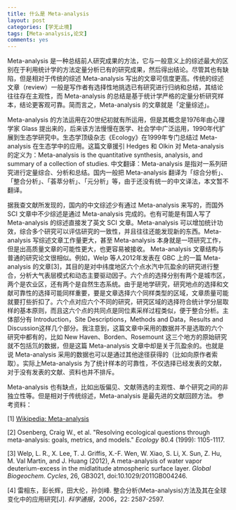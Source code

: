 ```yaml
---
title: 什么是 Meta-analysis
layout: post
categories: [学无止境]
tags: [Meta-analysis,论文]
comments: yes
---
```


Meta-analysis 是一种总结前人研究成果的方法，它与一般意义上的综述最大的区别在于利用统计学的方法定量分析已有的研究成果，然后得出结论。尽管其也有缺陷，但是相对于传统的综述 Meta-analysis 写出的文章可信度更高。传统的综述文章（review）一般是写作者有选择性地挑选已有研究进行归纳和总结，其结论往往存在主观性，而 Meta-analysis 的总结是基于统计学严格的定量分析研究样本，结论更客观可靠。简而言之，Meta-analysis 的文章就是「定量综述」。

Meta-analysis 的方法运用在20世纪初就有所运用，但是其概念是1976年由心理学家 Glass 提出来的，后来该方法慢慢在医学、社会学中广泛运用，1990年代扩展到生态学研究中。生态学顶级杂志《Ecology》在1999年专门总结过 Meta-analysis 在生态学中的应用。这篇文章援引 Hedges 和 Olkin 对 Meta-analysis 的定义为：Meta-analysis is the quantitative synthesis, analysis, and summary of a collection of studies. 中文翻译：Meta-analysis 是指对一系列研究进行定量综合、分析和总结。国内一般把 Meta-analysis 翻译为「综合分析」、「整合分析」、「荟萃分析」、「元分析」等，由于还没有统一的中文译法，本文暂不翻译。

据我查文献所发现的，国内的中文综述少有通过 Meta-analysis 来写的，而国外 SCI 文章中不少综述是通过 Meta-analysis 完成的。也有可能是有国人写了 Meta-analysis 的综述直接发了英文 SCI 文章。Meta-analysis 可以增加统计功效，综合多个研究可以评估研究的一致性，并且往往还能发现新的东西。Meta-analysis 写综述文章工作量更大，甚至 Meta-analysis 本身就是一项研究工作，但是出高质量文章的可能性更大，也更容易被接收。 Meta-analysis 文章结构与普通的研究论文很相似。例如，Welp 等人2012年发表在 GBC 上的一篇 Meta-analysis 的文章[3]，其目的是对中纬度地区六个点水汽中氘盈余的研究进行整合，分析大气表层模式和动态主要驱动因子。六个点的选择分别有两个是城市区，两个是农业区，还有两个是自然生态系统。由于是地学研究，研究地点的选择和文献可靠性的选择可能同样重要，要是文章选择六个同样类型的区域，文章质量可能就要打些折扣了。六个点对应六个不同的研究，研究区域的选择符合统计学分层取样的基本原则，而且这六个点的共同点是同位素采样过程类似，便于整合分析。主体部分有 Introduction，Site Descriptions，Methods and Data，Results and Discussion这样几个部分。我注意到，这篇文章中采用的数据并不是选取的六个研究中都有的，比如 New Haven、Borden、Rosemount 这三个地方的原始研究就不包括氘的数据，但是这篇 Meta-analysis 文章中却是关于氘盈余的。也就是说 Meta-analysis 采用的数据也可以是通过其他途径获得的（比如向原作者索取）。实际上Meta-analysis 为了统计样本的可靠性，不仅选择已经发表的文献，对于没有发表的文献、资料也并不排斥。 

Meta-analysis 也有缺点，比如出版偏见、文献筛选的主观性、单个研究之间的非独立性等。但是相对于传统综述，Meta-analysis 是最先进的文献回顾方法。 参考资料：

[1] [Wikipedia: Meta-analysis](http://en.wikipedia.org/wiki/Meta-analysis)

[2] Osenberg, Craig W., et al. "Resolving ecological questions through meta-analysis: goals, metrics, and models." *Ecology* 80.4 (1999): 1105-1117.

[3] Welp, L. R., X. Lee, T. J. Griffis, X.-F. Wen, W. Xiao, S. Li, X. Sun, Z. Hu, M. Val Martin, and J. Huang (2012), A meta-analysis of water vapor deuterium-excess in the midlatitude atmospheric surface layer. *Global Biogeochem. Cycles*, 26, GB3021, doi:10.1029/2011GB004246.

[4] 雷相东，彭长辉，田大伦，孙剑峰. 整合分析(Meta-analysis)方法及其在全球变化中的应用研究[J]. *科学通报*，2006，22: 2587-2597.
